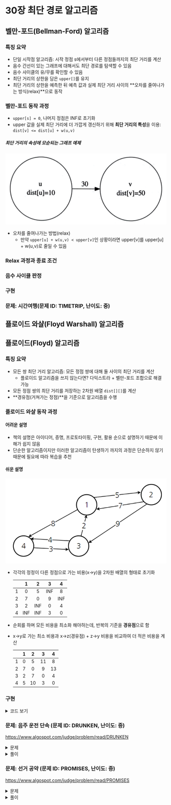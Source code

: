 # 30장 최단 경로 알고리즘

## 벨만-포드(Bellman-Ford) 알고리즘

### 특징 요약

- 단일 시작점 알고리즘: 시작 정점 s에서부터 다른 정점들까지의 최단 거리를 계산
- 음수 간선이 있는 그래프에 대해서도 최단 경로를 탐색할 수 있음
- 음수 사이클의 유/무를 확인할 수 있음
- 최단 거리의 상한을 담은 `upper[]`를 유지
- 최단 거리의 상한을 예측한 뒤 예측 값과 실제 최단 거리 사이의 **오차를 줄여나가는 방식(relax)**으로 동작

### 벨만-포드 동작 과정

- `upper[s] = 0`, 나머지 정점은 INF로 초기화
- upper 값을 실제 최단 거리에 더 가깝게 갱신하기 위해 **최단 거리의 특성**을 이용: `dist[v] <= dist[u] + w(u,v)`

##### 최단 거리의 속성에 모순되는 그래프 예제

![](images/03.jpg)

- 오차를 줄여나가는 방법(relax)
  - 만약 `upper[u] + w(u,v) < upper[v]`인 상황이라면 upper[v]를 upper[u] + w(u,v)로 줄일 수 있음

### Relax 과정과 종료 조건

### 음수 사이클 판정

### 구현

### 문제: 시간여행(문제 ID: TIMETRIP, 난이도: 중)

## 플로이드 와샬(Floyd Warshall) 알고리즘

## 플로이드(Floyd) 알고리즘

### 특징 요약

- 모든 쌍 최단 거리 알고리즘: 모든 정점 쌍에 대해 둘 사이의 최단 거리를 계산
  - 플로이드 알고리즘을 쓰지 않는다면? 다익스트라 + 벨만-포드 조합으로 해결 가능
- 모든 정점 쌍의 최단 거리를 저장하는 2차원 배열 `dist[][]`를 계산
- **경유점(거쳐가는 정점)**을 기준으로 알고리즘을 수행

### 플로이드 와샬 동작 과정

#### 어려운 설명

- 책의 설명은 아이디어, 증명, 프로토타이핑, 구현, 활용 순으로 설명하기 때문에 이해가 쉽지 않음
- 단순한 알고리즘이지만 이러한 알고리즘이 탄생하기 까지의 과정은 단순하지 않기때문에 필요에 따라 복습을 추천

#### 쉬운 설명

![](images/08.jpg)

- 각각의 정정이 다른 정점으로 가는 비용(x->y)을 2차원 배열의 형태로 초기화

  |      |  1   |  2   |  3   |  4   |
  | :--: | :--: | :--: | :--: | :--: |
  |  1   |  0   |  5   | INF  |  8   |
  |  2   |  7   |  0   |  9   | INF  |
  |  3   |  2   | INF  |  0   |  4   |
  |  4   | INF  | INF  |  3   |  0   |

- 순회를 하며 모든 비용을 최소화 해야하는데, 반복의 기준을 **경유점**으로 함

- x->y로 가는 최소 비용과 x->z(경유점) + z->y 비용을 비교하여 더 적은 비용을 계산

  |      |  1   |  2   |  3   |  4   |
  | :--: | :--: | :--: | :--: | :--: |
  |  1   |  0   |  5   |  11  |  8   |
  |  2   |  7   |  0   |  9   |  13  |
  |  3   |  2   |  7   |  0   |  4   |
  |  4   |  5   |  10  |  3   |  0   |

### 구현

<details>
  <summary>코드 보기</summary>

```java
package me.seongwoon.ch20;

public class Floyd {

    int[][] adj;

    public int[][] floyd() {

        final int vertexCount = adj.length;

        for(int i = 0; i < vertexCount; i++) {
            adj[i][i] = 0;
        }

        for(int k = 0; k < vertexCount; k++) {
            for(int i = 0; i < vertexCount; i++) {
                for(int j = 0; j < vertexCount; j++) {
                    final int directCost = adj[i][j];
                    final int viaCost = adj[i][k] + adj[k][j];
                    adj[i][j] = Math.min(directCost, viaCost);
                }
            }
        }

        return adj;
    }

    public Floyd(int[][] adj) {
        this.adj = adj;
    }
}
```

```java
package me.seongwoon.ch20;

import org.junit.Test;

public class FloydTest {

    static final int INF = 100000;

    @Test
    public void test() {
        final int[][] adj = {
                { 0, 5, INF, 8 },
                { 7, 0, 9, INF },
                { 2, INF, 0, 4 },
                { INF, INF, 3, 0 }
        };

        final Floyd fl = new Floyd(adj);
        final int[][] result = fl.floyd();

        for (int i = 0; i < result.length; i++) {
            for (int j = 0; j < result.length; j++) {
                System.out.printf("%d ", result[i][j]);
            }
            System.out.print("\n");
        }
    }
}

// Test result
// 0 5 11 8 
// 7 0 9 13 
// 2 7 0 4 
// 5 10 3 0 
```
- 플로이드 와샬 알고리즘 시간 복잡도: O(|V|^3)

</details>

### 문제: 음주 운전 단속 (문제 ID: DRUNKEN, 난이도: 중)

https://www.algospot.com/judge/problem/read/DRUNKEN

<details>
  <summary>문제</summary>

> **문제**
>
> 송년회의 계절인 연말연시가 다가오면 시내 곳곳에서 음주운전 단속을 진행합니다. 단속은 교통안전을 위해 필수적이지만 불가피한 교통체증을 불러오기도 합니다.
>
> ![](/Users/seongwoon/Workspace/Seongwoon/jongman-book/doc/ch30/images/09.jpg)
>
> 이 문제에서 서울의 지도는 위 그림처럼 여러 개의 장소들과 이들을 연결하는 도로로 구성됩니다. 모든 도로는 양방향 통행이 가능하며, 통항할 때마다 일정한 시간이 걸립니다. 경찰청은 날마다 한 장소를 골라 음주 운전 단속을 시행하며, 어디에서 음주 운전 단속을 하고 있는지 미리 알 방법은 없습니다. 음주 운전 단속을 하면 교통 체증이 심해져 해당 장소를 지나가는 경로들은 전부 일정 시간만큼 지연됩니다. 그림에서는 원 안에 적힌 숫자들이 해당 장소에서 음주 운전 단속을 할 경우 지연되는 시간을 나타냅니다. 단 경로의 출발 장소나 도착 장소에서 단속을 하는 것은 상관 없다고 합시다.
>
> 송년회를 가능한 빨리가기 위해 어디에서 최악의 경우에도 시간이 가장 적게 걸리는 경로를 찾는 프로그램을 작성하세요.
>
> 인류의 개념과 지성의 보고 안드로메다 은하의 과거와 미래 모습을 조사하려고 합니다. 조사단은 현재의 지구에서 출발해, 웜홀들을 거쳐 과거나 미래의 안드로메다 은하로 갑니다. **조사단이 얼마나 과거로 갈 수 있는지, 그리고 얼마나 미래로 갈 수 있는지를 계산하는 프로그램을 작성하세요.**
>
> 은하계들은 서로 너무 멀리 떨어져 있기 때문에, 웜홀을 통하지 않고 이동하는 것은 불가능합니다. 또한 조사단의 우주선에는 단거리 워프 기능이 있기 때문에, 같은 은하계 안에 있는 웜홀들 간을 이동하는 데는 시간이 걸리지 않습니다.
>
> **입력**
>
> 입력은 서울 지도 하나와 여러 개의 테스트 케이스로 이루어집니다. 첫 줄에는 서울 지도에 포함된 장소의 수 V(1<=V<=500)와 도로의 수 E(0<=E<=V(V-1)/2)가 주어집니다. 그 다음 줄에는 V개의 자연수로 각 정점에서 음주 운전 단속을 할 때 소요되는 시간 Ti가 분 단위로 주어집니다. 그 다음 E줄에는 가 세 개의 정수로 각 도로가 연결하는 두 개의 장소 Ai, Bi(1<=Ai, Bi<V)의 번호와 이 도로를 통행하는 데 걸리는 시간 Ci가 분 단위로 주어집니다. 모든 소요 시간은 100 이하의 자연수입니다.
>
> 서울 지도가 주어진 다음 줄에는 테스트 케이스 수 T(1<=T<=1000)가 주어집니다. 그 후 T줄에는 한 줄에 두 개의 정수 s, t(1<=s, t<=V)가 주어집니다. s는 출발지, t는 도착지 입니다. 모든 도로는 양방향 통행이 가능하고, 각 경우 통행 시간은 같습니다.
>
> **출력**
>
> 각 테스트 케이스마다 한 줄에 목표 장소까지 가기 위한 경로 중 가장 작은 최악의 예상 시간을 출력합니다.
>
> **예제 입력**
>
> ```
> 8 12 (정점의 수, 간선의 수)
> 8 6 5 8 3 5 8 4 (음주 단속으로 지체될 수 있는 시간)
> 1 6 9 (정점 A -> B 이동에 소요되는 시간)
> 1 2 3
> 2 8 3
> 6 8 5
> 6 7 3
> 8 7 3
> 6 5 5
> 4 5 7
> 3 4 4
> 3 5 2
> 2 3 6
> 7 5 1
> 2 (테스트 케이스 수)
> 1 5 (출발지, 도착지)
> 6 3
> ```
>
> **예제 출력**
>
> ```
> 17
> 10
> ```

</details>

<details>
  <summary>풀이</summary>

- 정점을 단속에 걸리는 시간 별로 정렬한 뒤, 단속에 시간이 적게 걸리는 정점부터 경유점으로 사용

```java
package me.seongwoon.ch20;

import java.util.ArrayList;
import java.util.Comparator;
import java.util.List;

public class Drunken {

    int[][] adj;
    int[] delay;

    public int[][] solve() {
        final int vertexCount = adj.length;
        final int[][] weight = new int[vertexCount][vertexCount];

        final List<int[]> orderedCost = new ArrayList<>();
        for(int i = 0; i < vertexCount; i++) {
            orderedCost.add(new int[] { delay[i], i });
        }
        orderedCost.sort(Comparator.comparingInt(o -> o[0]));

        for(int i = 0; i < vertexCount; i++) {
            for(int j = 0; j < vertexCount; j++) {
                if(i == j) {
                    weight[i][j] = 0;
                } else {
                    weight[i][j] = adj[i][j];
                }
            }
        }

        for(int k = 0; k < vertexCount; k++) {
            final int viaVertexNumber = orderedCost.get(k)[1];
            for(int i = 0; i < vertexCount; i++) {
                for(int j = 0; j < vertexCount; j++) {
                    final int directCost = adj[i][j];
                    final int viaCost = adj[i][viaVertexNumber] + adj[viaVertexNumber][j];
                    adj[i][j] = Math.min(directCost, viaCost);
                    weight[i][j] = Math.min(adj[i][viaVertexNumber] 
                                            + delay[viaVertexNumber] 
                                            + adj[viaVertexNumber][j],
                                            weight[i][j]);
                }
            }
        }

        return weight;
    }

    public Drunken(int[][] adj, int[] delay) {
        this.adj = adj;
        this.delay = delay;
    }
}
```

- 가장 작은 최악의 예상 시간 계산의 시간 복잡도: O(V^3)
- 테스트 케이스 검색의 시간 복잡도: O(1)

</details>

### 문제: 선거 공약 (문제 ID: PROMISES, 난이도: 중)

https://www.algospot.com/judge/problem/read/PROMISES

<details>
  <summary>문제</summary>

> **문제**
>
> 경제가 침체기에 빠졌을 때 정치인들이 흔히 내거는 공약으로 대규모 토목 공사를 통한 경기 부양책이 있습니다. 이번에 집권당에서는 향후 N 년간 1년에 하나씩 전국의 주요 도시들을 잇는 대형 고속도로를 건설하겠다는 공약을 내걸었습니다. 재야 경제 연구가인 의권이는 이들의 공약을 훑어보다가 이들이 아무 생각 없이 공약을 내걸었다는 결정적인 증거를 발견했습니다. 이들 중 일부 고속도로는 건설하는 의미가 거의 없다는 것입니다.
>
> 어떤 고속도로를 새로 건설할 당위성이 있기 위해서는 기존에 고속도로를 통해 오갈 수 없던 두 도시가 새로 연결되거나, 두 도시를 오가는 데 걸리는 시간이 단축되어야 합니다. 의권이는 공약 중 일부 고속도로는 이 두 조건중 아무 것도 만족하지 못한다는 사실을 알아냈습니다.
>
> ![](/Users/seongwoon/Workspace/Seongwoon/jongman-book/doc/ch30/images/10.jpg)
>
> 위 그림과 같이 4개의 도시 a, b, c, d가 있는데, 이 중 a와 b, a와 d는 굵은 실선으로 표시된 고속도로들로 연결되어 있다고 합시다. 각 선에 표시된 숫자는 두 도시를 오가는 데 걸리는 시간을 나타냅니다. 이 때 a와 c사이에 새 고속도로를 건설한다고 합시다. c는 다른 도시와 고속도로를 통해서 왕복할 방법이 없었으므로, 이 고속도로는 의미가 있습니다. 그런데 그 다음 해에 b와 c를 잇는 고속도로를 건설한다고 합시다. 이 고속도로가 없더라도 a를 경유하면 b와 c 사이를 6시간만에 움직일 수 있으므로, 편도 6시간이 걸리는 이 고속도로는 아무런 의미가 없습니다.
>
> 기존에 존재하는 고속도로들의 정보와 앞으로 N 년간 건설하기로 예정된 고속도로들의 정보가 주어질 때, 새로 건설하기로 한 고속도로들 중 몇 개가 건설할 의미가 없는지 계산하는 프로그램을 작성하세요.
>
> **입력**
>
> 입력의 첫 줄에는 테스트 케이스의 수 C (1 <= C <= 50) 이 주어집니다. 각 테스트 케이스의 첫 줄에는 도시의 수 V (2 <= V <= 200) 와 현재 존재하는 고속도로의 수 M, 그리고 앞으로 건설될 고속도로의 수 N 이 주어집니다. (0 <= M+N <= 1000) 그 후 M 줄에는 각 줄에 3개의 정수 a, b, c (0 <= a,b <= V-1,1 <= c <= 100000) 로 이미 존재하는 고속도로의 정보가 주어집니다. a 와 b 는 이 고속도로가 연결하는 도시의 번호, 그리고 c 는 해당 고속도로를 통해 두 도시 간을 이동하는 데 걸리는 시간을 나타냅니다. 그 후 N 줄에 같은 형태로 앞으로 건설할 고속도로의 정보가 순서대로 주어집니다.
>
> 모든 도로는 양방향 통행이 가능하며, 각 경우의 통행 시간은 같습니다.
>
> **출력**
>
> 각 테스트 케이스마다 한 줄에 N 개의 고속도로를 순서대로 건설했을 때 건설할 의미가 없는 고속도로의 수를 출력합니다.
>
> **예제 입력**
>
> ```
> 2 (테스트 케이스)
> 4 2 2 (정점 수, 간선 수, 건설 예정의 고속도로 수)
> 0 1 4 (정점 A -> B 이동에 소요되는 시간)
> 0 3 1
> 0 2 2 (앞으로 추가 될 고속도로 정보)
> 1 2 6
> 4 2 2
> 0 1 4
> 0 3 1
> 1 2 6
> 0 2 2
> ```
>
> **예제 출력**
>
> ```
> 1
> 0
> ```

</details>

<details>
  <summary>풀이</summary>

- 정점 대신 간선을 기반으로한 알고리즘으로 계산을 수행
- 추가되는 고속도로(간선)를 추가하여 새롭게 계산을 수행

```java
package me.seongwoon.ch20;

public class Promises {

    int[][] adj = new int[200][200];

    public boolean update(int a, int b, int c) {

        final int vertexCount = adj.length;

        if(adj[a][b] <= c) {
            return false;
        }

        for (int x = 0; x < vertexCount; x++) {
            for (int y = 0; y < vertexCount; y++) {
                adj[x][y] = Math.min(adj[x][y],
                                     Math.min(adj[x][a] + c + adj[b][y],
                                              adj[x][b] + c + adj[a][y]));
            }
        }
        return true;
    }
}
```

- 정점을 이용하는 방식의 시간 복잡도: O(V^3*N)
- 간선을 이용하는 방식의 시간 복잡도: O(V^3+V^2N)

</details>